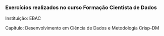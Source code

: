 ### Exercícios realizados no curso Formação Cientista de Dados

Instituição: EBAC

Capítulo: Desenvolvimento em Ciência de Dados e Metodologia Crisp-DM
